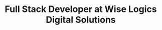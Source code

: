 ---
title: "Full Stack Developer at Wise Logics Digital Solutions"
logo: "/wiselogics.jpg"
description: "Developed and maintained multiple client projects using the MERN stack. Implemented secure user authentication, real-time notifications, and payment integrations. Collaborated with UI/UX team to create intuitive user interfaces and improve overall user experience."
startDate: "2024-03-01"
endDate: "2024-08-31"
--- 